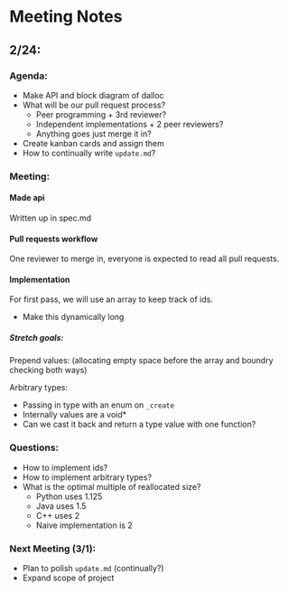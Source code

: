 # Meeting Notes

## 2/24:
### Agenda:
- Make API and block diagram of dalloc
- What will be our pull request process?
  - Peer programming + 3rd reviewer?
  - Independent implementations + 2 peer reviewers?
  - Anything goes just merge it in?
- Create kanban cards and assign them
- How to continually write `update.md`?

### Meeting:
#### Made api
Written up in spec.md

#### Pull requests workflow
One reviewer to merge in, everyone is expected to read all pull requests.

#### Implementation
For first pass, we will use an array to keep track of ids.
  - Make this dynamically long

##### Stretch goals:
Prepend values: (allocating empty space before the array and boundry checking both ways)

Arbitrary types:
  - Passing in type with an enum on `_create`
  - Internally values are a void*
  - Can we cast it back and return a type value with one function?
### Questions:
- How to implement ids?
- How to implement arbitrary types?
- What is the optimal multiple of reallocated size?
  - Python uses 1.125
  - Java uses 1.5
  - C++ uses 2
  - Naive implementation is 2

### Next Meeting (3/1):
- Plan to polish `update.md` (continually?)
- Expand scope of project
